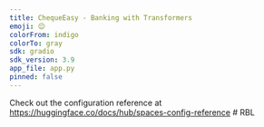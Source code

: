 ```yaml
---
title: ChequeEasy - Banking with Transformers
emoji: 😌 
colorFrom: indigo
colorTo: gray
sdk: gradio
sdk_version: 3.9
app_file: app.py
pinned: false
---
```


Check out the configuration reference at https://huggingface.co/docs/hub/spaces-config-reference
#   R B L  
 